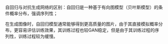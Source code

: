 自回归与对抗生成网络的区别：自回归是一种基于有向图模型（贝叶斯模型）的条件概率分布，强调序列性； 

在生成图像时，自回归模型通常能够得到更高质量的图片，由于其直接模拟概率分布，更容易评估训练效果，其训练过程也较GAN稳定，但是由于其训练过程的序列性，训练过程较为缓慢。 